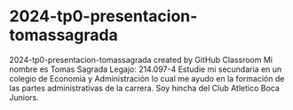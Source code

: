 # 2024-tp0-presentacion-tomassagrada
2024-tp0-presentacion-tomassagrada created by GitHub Classroom
Mi nombre es Tomas Sagrada
Legajo: 214.097-4
Estudie mi secundaria en un colegio de Economia y Administración lo cual me ayudo en la formación de las partes administrativas de la carrera.
Soy hincha del Club Atletico Boca Juniors. 
